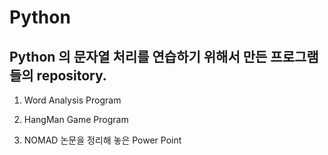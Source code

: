 # Python

## Python 의 문자열 처리를 연습하기 위해서 만든 프로그램들의 repository.

1. Word Analysis Program

2. HangMan Game Program

3. NOMAD 논문을 정리해 놓은 Power Point

